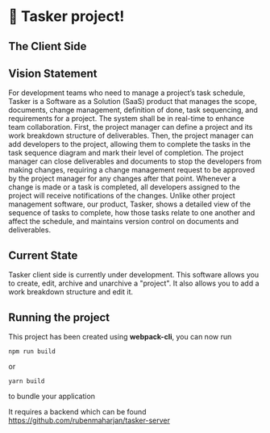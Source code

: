 # 🚀 Tasker project!

## The Client Side

## Vision Statement
For development teams who need to manage a project’s task schedule, Tasker is a Software as a Solution (SaaS) product that manages the scope, documents, change management, definition of done, task sequencing, and requirements for a project. The system shall be in real-time to enhance team collaboration. First, the project manager can define a project and its work breakdown structure of deliverables. Then, the project manager can add developers to the project, allowing them to complete the tasks in the task sequence diagram and mark their level of completion. The project manager can close deliverables and documents to stop the developers from making changes, requiring a change management request to be approved by the project manager for any changes after that point. Whenever a change is made or a task is completed, all developers assigned to the project will receive notifications of the changes. Unlike other project management software, our product, Tasker, shows a detailed view of the sequence of tasks to complete, how those tasks relate to one another and affect the schedule, and maintains version control on documents and deliverables.

## Current State

Tasker client side is currently under development. This software allows you to create, edit, archive and unarchive a "project". It also allows you to add a work breakdown structure and edit it.

## Running the project

This project has been created using **webpack-cli**, you can now run

```
npm run build
```

or

```
yarn build
```

to bundle your application

It requires a backend which can be found https://github.com/rubenmaharjan/tasker-server
